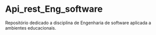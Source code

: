 # Api_rest_Eng_software
Repositório dedicado a disciplina de Engenharia de software aplicada a ambientes educacionais.

